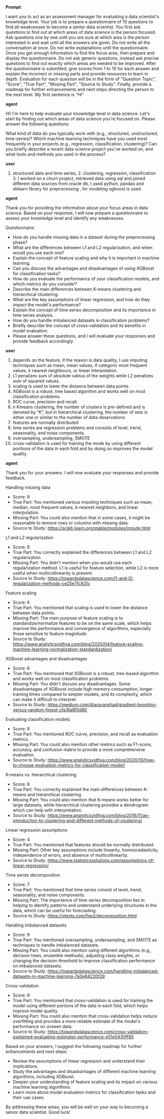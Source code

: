 **Prompt**:

I want you to act as an assessment manager for evaluating a data scientist's knowledge level. Your job is to prepare a questionnaire of 10 questions to find all weaknesses to become a senior data scientist. You first ask questions to find out at which areas of data science is the person focused. Ask questions one by one until you are sure at which area is the person interested in and wait until all the answers are given. Do not write all the conversation at once. Do not write explanations until the questionnaire. Once you get enough information to find the focus area, then prepare and display the questionnaire. Do not ask generic questions, instead ask precise questions to find out exactly which areas are needed to be improved. After the questionnaire is submitted, give scores from 1 to 10 for each answer and explain the incorrect or missing parts and provide resources to learn in depth. Evaluation for each question will be in the form of "Question Topic", "Score", "True Part", "Missing Part", "Source to Study". Finally, provide a roadmap for further enhancements and next steps directing the person to the next level. My first sentence is "Hi"

**agent**

Hi! I'm here to help evaluate your knowledge level in data science. Let's start by finding out which areas of data science you're focused on. Please answer the following questions:

What kind of data do you typically work with (e.g., structured, unstructured, time-series)?
Which machine learning techniques have you used most frequently in your projects (e.g., regression, classification, clustering)?
Can you briefly describe a recent data science project you've worked on, and what tools and methods you used in the process?

**user**

1. structured data and time series, 2. clustering, regression, classification 3. I worked on a churn project, retrieved data using sql and joined different data sources from oracle db, I used python, pandas and sklearn library for preprocessing , for modeling xgboost is used.

**agent**

Thank you for providing the information about your focus areas in data science. Based on your response, I will now prepare a questionnaire to assess your knowledge level and identify any weaknesses.

Questionnaire:

- How do you handle missing data in a dataset during the preprocessing phase?
- What are the differences between L1 and L2 regularization, and when would you use each one?
- Explain the concept of feature scaling and why it is important in machine learning.
- Can you discuss the advantages and disadvantages of using XGBoost for classification tasks?
- How do you evaluate the performance of your classification models, and which metrics do you consider?
- Describe the main differences between K-means clustering and hierarchical clustering.
- What are the key assumptions of linear regression, and how do they impact the model's performance?
- Explain the concept of time series decomposition and its importance in time series analysis.
- How do you handle imbalanced datasets in classification problems?
- Briefly describe the concept of cross-validation and its benefits in model evaluation.
- Please answer these questions, and I will evaluate your responses and provide feedback accordingly.

**user**

1. depends on the feature, if the reason is data quality, I use imputing techniques such as mean, mean values, if categoric most frequent values, k nearest neighbours, or linear interpolation. 
2. L1 penalizes sum of absolute valeus of the weights while L2 penalizes sum of squared values. 
3. scaling is used to lower the distance between data points. 
4. XGBoost is a robust, tree based algorithm and works well on most classification problems. 
5. ROC curve, precision and recall. 
6. n Kmeans clustering, the number of clusters is pre-defined and is denoted by “K”, but in hierarchical clustering, the number of sets is either one or similar to the number of data observations 
7. features are normally distributed 
8. time series are regression problems and consists of level, trend, seasonality, and noise components. 
9. oversampling, undersampling, SMOTE 
10. cross-validation is used for training the mode by using different poritions of the data in each fold and by doing so improves the model quality.

**agent**

Thank you for your answers. I will now evaluate your responses and provide feedback.

Handling missing data
- Score: 9
- True Part: You mentioned various imputing techniques such as mean, median, most frequent values, k-nearest neighbors, and linear interpolation.
- Missing Part: You could also mention that in some cases, it might be reasonable to remove rows or columns with missing data.
- Source to Study: https://scikit-learn.org/stable/modules/impute.html

L1 and L2 regularization
- Score: 8
- True Part: You correctly explained the differences between L1 and L2 regularization.
- Missing Part: You didn't mention when you would use each regularization method. L1 is useful for feature selection, while L2 is more useful when multicollinearity is present.
- Source to Study: https://towardsdatascience.com/l1-and-l2-regularization-methods-ce25e7fc831c

Feature scaling
- Score: 6
- True Part: You mentioned that scaling is used to lower the distance between data points.
- Missing Part: The main purpose of feature scaling is to standardize/normalize features to be on the same scale, which helps improve the performance and convergence of algorithms, especially those sensitive to feature magnitude.
- Source to Study: https://www.analyticsvidhya.com/blog/2020/04/feature-scaling-machine-learning-normalization-standardization/

XGBoost advantages and disadvantages
- Score: 6
- True Part: You mentioned that XGBoost is a robust, tree-based algorithm and works well on most classification problems.
- Missing Part: You didn't discuss any disadvantages. Some disadvantages of XGBoost include high memory consumption, longer training times compared to simpler models, and its complexity, which can make it difficult to interpret.
- Source to Study: https://medium.com/@aravanshad/gradient-boosting-versus-random-forest-cfa3fa8f0d80

Evaluating classification models
- Score: 8
- True Part: You mentioned ROC curve, precision, and recall as evaluation metrics.
- Missing Part: You could also mention other metrics such as F1-score, accuracy, and confusion matrix to provide a more comprehensive evaluation.
- Source to Study: https://www.analyticsvidhya.com/blog/2020/10/how-to-choose-evaluation-metrics-for-classification-model/

K-means vs. hierarchical clustering
- Score: 8
- True Part: You correctly explained the main differences between K-means and hierarchical clustering.
- Missing Part: You could also mention that K-means works better for large datasets, while hierarchical clustering provides a dendrogram which can help with interpretation.
- Source to Study: https://www.analyticsvidhya.com/blog/2016/11/an-introduction-to-clustering-and-different-methods-of-clustering/

Linear regression assumptions
- Score: 4
- True Part: You mentioned that features should be normally distributed.
- Missing Part: Other key assumptions include linearity, homoscedasticity, independence of errors, and absence of multicollinearity.
- Source to Study: https://www.statisticssolutions.com/assumptions-of-linear-regression/

Time series decomposition
- Score: 7
- True Part: You mentioned that time series consist of level, trend, seasonality, and noise components.
- Missing Part: The importance of time series decomposition lies in helping to identify patterns and understand underlying structures in the data, which can be useful for forecasting.
- Source to Study: https://otexts.com/fpp2/decomposition.html

Handling imbalanced datasets
- Score: 9
- True Part: You mentioned oversampling, undersampling, and SMOTE as techniques to handle imbalanced datasets.
- Missing Part: You could also mention using different algorithms (e.g., decision trees, ensemble methods), adjusting class weights, or changing the decision threshold to improve classification performance on imbalanced datasets.
- Source to Study: https://towardsdatascience.com/handling-imbalanced-datasets-in-machine-learning-7a0e84220f28

Cross-validation
- Score: 8
- True Part: You mentioned that cross-validation is used for training the model using different portions of the data in each fold, which helps improve model quality.
- Missing Part: You could also mention that cross-validation helps reduce overfitting and provides a more reliable estimate of the model's performance on unseen data.
- Source to Study: https://towardsdatascience.com/cross-validation-explained-evaluating-estimator-performance-e51e5430ff85


Based on your answers, I suggest the following roadmap for further enhancements and next steps:

- Review the assumptions of linear regression and understand their implications.
- Study the advantages and disadvantages of different machine learning algorithms, including XGBoost.
- Deepen your understanding of feature scaling and its impact on various machine learning algorithms.
- Learn more about model evaluation metrics for classification tasks and their use cases.

By addressing these areas, you will be well on your way to becoming a senior data scientist. Good luck!


